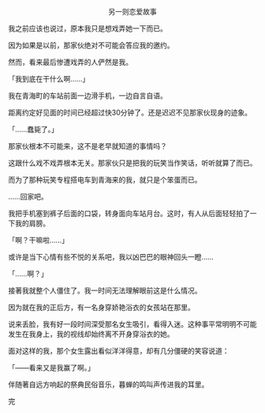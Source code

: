 <p align="center">另一则恋爱故事</p>

我之前应该也说过，原本我只是想戏弄她一下而已。

因为如果是以前，那家伙绝对不可能会答应我的邀约。

然而，看来最后惨遭戏弄的人俨然是我。

「我到底在干什么啊……」

我在青海町的车站前面一边滑手机，一边自言自语。

距离约定好见面的时间已经超过快30分钟了。还是迟迟不见那家伙现身的迹象。

「……蠢毙了。」

那家伙根本不可能来，这不是老早就知道的事情吗？

这跟什么戏不戏弄根本无关。那家伙只是把我的玩笑当作笑话，听听就算了而已。

而为了那种玩笑专程搭电车到青海来的我，就只是个笨蛋而已。

……回家吧。

我把手机塞到裤子后面的口袋，转身面向车站月台。这时，有人从后面轻轻拍了一下我的肩膀。

「啊？干嘛啦……」

或许是当下心情有些不悦的关系吧，我以凶巴巴的眼神回头一瞪……

「……啊？」

接著我就整个人僵住了。我一时间无法理解眼前这是什么情况。

因为就在我的正后方，有一名身穿娇艳浴衣的女孩站在那里。

说来丢脸，我有好一段时间深受那名女生吸引，看得入迷。这种事平常明明不可能发生在我身上，我的视线却始终离不开身穿浴衣的她。

面对这样的我，那个女生露出看似洋洋得意，却有几分僵硬的笑容说道：

「——看来又是我赢了啊。」

伴随著自远方响起的祭典民俗音乐，暮蝉的鸣叫声传进我的耳里。

完

